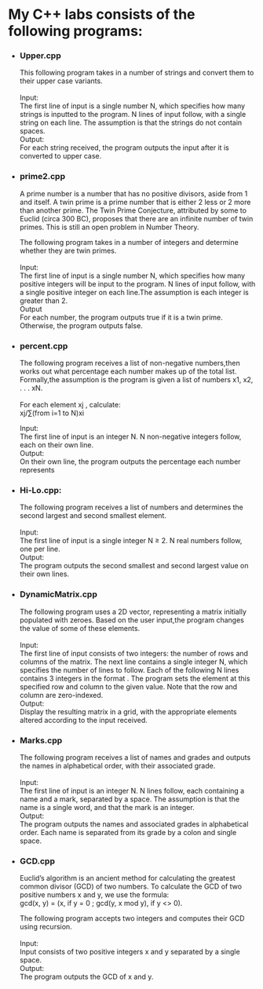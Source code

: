 <h1>My C++ labs consists of the following programs: </h1>
<ul>
<li><h3>Upper.cpp</h3>This following program takes in a number of strings and convert them to their upper case variants.</br></br>
Input:</br>
The first line of input is a single number N, which specifies how many strings is inputted to
the program. N lines of input follow, with a single string on each line. The assumption is that the
strings do not contain spaces.</br>
Output:</br>
For each string received, the program outputs the input after it is converted to upper case.
</li>
  
<li>
<h3>prime2.cpp</h3> <p>A prime number is a number that has no positive divisors, aside from 1 and itself. A twin prime
is a prime number that is either 2 less or 2 more than another prime. The Twin Prime Conjecture,
attributed by some to Euclid (circa 300 BC), proposes that there are an infinite number of twin
primes. This is still an open problem in Number Theory.</p>
The following program takes in a number of integers and determine whether they are twin
primes.
</br></br>
Input:</br>
The first line of input is a single number N, which specifies how many positive integers will be
input to the program. N lines of input follow, with a single positive integer on each line.The assumption is each integer is greater than 2.</br>
Output</br>
For each number, the program outputs true if it is a twin prime. Otherwise, the program outputs false. 
</li>
  
<li>
<h3>percent.cpp</h3> The following program receives a list of non-negative numbers,then works out what percentage each number makes up of the
total list. Formally,the assumption is the program is given a list of numbers x1, x2, . . . xN.</br> </br>For each element xj ,
calculate:</br>
xj/∑(from i=1 to N)xi
</br>

Input:</br>
The first line of input is an integer N. N non-negative integers follow, each on their own line.</br>
Output:</br>
On their own line, the program outputs the percentage each number represents
</li>

<li>
<h3>Hi-Lo.cpp:</h3> The following program receives a list of numbers and determines the second largest and second smallest element.</br></br>
Input:</br>
The first line of input is a single integer N ≥ 2. N real numbers follow, one per line.</br>
Output:</br>
The program outputs the second smallest and second largest value on their own lines.
</li>

<li>
<h3>DynamicMatrix.cpp</h3> The following program uses a 2D
vector, representing a matrix initially populated with zeroes. Based on the user input,the program changes the value of some of these elements.</br></br>
Input:</br>
The first line of input consists of two integers: the number of rows and columns of the matrix.
The next line contains a single integer N, which specifies the number of lines to follow. Each of
the following N lines contains 3 integers in the format <row> <column> <value>. The program sets the element at this specified row and column to the given value. Note that the row
and column are zero-indexed.
</br>
Output:</br>
Display the resulting matrix in a grid, with the appropriate elements altered according to the
input received.
</li>

<li>
<h3>Marks.cpp</h3>The following program receives a list of names and grades and outputs the names in alphabetical order, with their associated
grade.</br></br>
Input:</br>
The first line of input is an integer N. N lines follow, each containing a name and a mark,
separated by a space. The assumption is that the name is a single word, and that the mark is an
integer.</br>
Output:</br>
The program outputs the names and associated grades in alphabetical order. Each name is separated
from its grade by a colon and single space.
</li>

<li>
<h3>GCD.cpp</h3>Euclid’s algorithm is an ancient method for calculating the greatest common divisor (GCD) of
two numbers. To calculate the GCD of two positive numbers x and y, we use the formula:</br>
gcd(x, y) = (x, if y = 0 ; gcd(y, x mod y), if y <> 0).

The following program accepts two integers and computes their GCD using recursion.</br></br>
Input:</br>
Input consists of two positive integers x and y separated by a single space.</br>
Output:</br>
The program outputs the GCD of x and y. 
</li>

















  
</ul>
